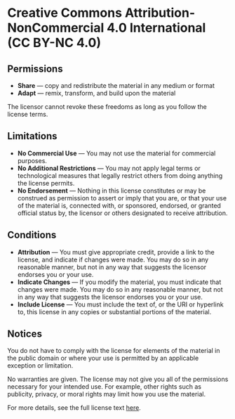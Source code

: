 # Creative Commons Attribution-NonCommercial 4.0 International (CC BY-NC 4.0)

## Permissions
- **Share** — copy and redistribute the material in any medium or format
- **Adapt** — remix, transform, and build upon the material

The licensor cannot revoke these freedoms as long as you follow the license terms.

## Limitations
- **No Commercial Use** — You may not use the material for commercial purposes.
- **No Additional Restrictions** — You may not apply legal terms or technological measures that legally restrict others from doing anything the license permits.
- **No Endorsement** — Nothing in this license constitutes or may be construed as permission to assert or imply that you are, or that your use of the material is, connected with, or sponsored, endorsed, or granted official status by, the licensor or others designated to receive attribution.

## Conditions
- **Attribution** — You must give appropriate credit, provide a link to the license, and indicate if changes were made. You may do so in any reasonable manner, but not in any way that suggests the licensor endorses you or your use.
- **Indicate Changes** — If you modify the material, you must indicate that changes were made. You may do so in any reasonable manner, but not in any way that suggests the licensor endorses you or your use.
- **Include License** — You must include the text of, or the URI or hyperlink to, this license in any copies or substantial portions of the material.

## Notices
You do not have to comply with the license for elements of the material in the public domain or where your use is permitted by an applicable exception or limitation.

No warranties are given. The license may not give you all of the permissions necessary for your intended use. For example, other rights such as publicity, privacy, or moral rights may limit how you use the material.

For more details, see the full license text [here](https://creativecommons.org/licenses/by-nc/4.0/legalcode).
